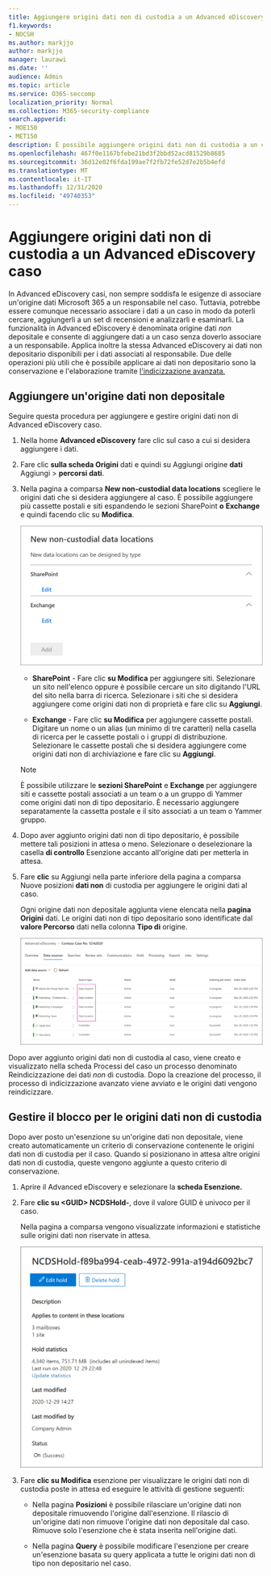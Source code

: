 ```yaml
---
title: Aggiungere origini dati non di custodia a un Advanced eDiscovery caso
f1.keywords:
- NOCSH
ms.author: markjjo
author: markjjo
manager: laurawi
ms.date: ''
audience: Admin
ms.topic: article
ms.service: O365-seccomp
localization_priority: Normal
ms.collection: M365-security-compliance
search.appverid:
- MOE150
- MET150
description: È possibile aggiungere origini dati non di custodia a un caso Advanced eDiscovery e mantenere l'origine dati. Le origini dati non di custodia vengono reindicizzate, quindi qualsiasi contenuto contrassegnato come parzialmente indicizzato viene rielaborato per renderlo ricercabile in modo completo e rapido.
ms.openlocfilehash: 467f0e1167bfebe21bd3f2bbd52acd81529b8685
ms.sourcegitcommit: 36d12e02f6fda199ae7f2fb72fe52d7e2b5b4efd
ms.translationtype: MT
ms.contentlocale: it-IT
ms.lasthandoff: 12/31/2020
ms.locfileid: "49740353"
---
```

# <a name="add-non-custodial-data-sources-to-an-advanced-ediscovery-case"></a>Aggiungere origini dati non di custodia a un Advanced eDiscovery caso

In Advanced eDiscovery casi, non sempre soddisfa le esigenze di associare un'origine dati Microsoft 365 a un responsabile nel caso. Tuttavia, potrebbe essere comunque necessario associare i dati a un caso in modo da poterli cercare, aggiungerli a un set di recensioni e analizzarli e esaminarli. La funzionalità in Advanced eDiscovery è denominata origine dati *non* depositale e consente di aggiungere dati a un caso senza doverlo associare a un responsabile. Applica inoltre la stessa Advanced eDiscovery ai dati non depositario disponibili per i dati associati al responsabile. Due delle operazioni più utili che è possibile applicare ai dati non depositario sono la conservazione e l'elaborazione tramite [l'indicizzazione avanzata.](indexing-custodian-data.md)

## <a name="add-a-non-custodial-data-source"></a>Aggiungere un'origine dati non depositale

Seguire questa procedura per aggiungere e gestire origini dati non di Advanced eDiscovery caso.

1. Nella home **Advanced eDiscovery** fare clic sul caso a cui si desidera aggiungere i dati.

2. Fare clic **sulla scheda Origini** dati e quindi su Aggiungi origine **dati** Aggiungi  >  **percorsi dati**.

3. Nella pagina a comparsa **New non-custodial data locations** scegliere le origini dati che si desidera aggiungere al caso. È possibile aggiungere più cassette postali e siti espandendo le sezioni SharePoint **o** **Exchange** e quindi facendo clic su **Modifica**.

   ![Aggiungere SharePoint siti e Exchange cassette postali come origini dati non di tipo depositario](../media/NonCustodialDataSources1.png)

   - **SharePoint** - Fare clic **su Modifica** per aggiungere siti. Selezionare un sito nell'elenco oppure è possibile cercare un sito digitando l'URL del sito nella barra di ricerca. Selezionare i siti che si desidera aggiungere come origini dati non di proprietà e fare clic su **Aggiungi**.

   - **Exchange** - Fare clic **su Modifica** per aggiungere cassette postali. Digitare un nome o un alias (un minimo di tre caratteri) nella casella di ricerca per le cassette postali o i gruppi di distribuzione. Selezionare le cassette postali che si desidera aggiungere come origini dati non di archiviazione e fare clic su **Aggiungi**.

   > [!NOTE]
   > È possibile utilizzare le **sezioni SharePoint** e **Exchange** per aggiungere siti e cassette postali associati a un team o a un gruppo di Yammer come origini dati non di tipo depositario. È necessario aggiungere separatamente la cassetta postale e il sito associati a un team o Yammer gruppo.

4. Dopo aver aggiunto origini dati non di tipo depositario, è possibile mettere tali posizioni in attesa o meno. Selezionare o deselezionare la casella **di controllo** Esenzione accanto all'origine dati per metterla in attesa.

5. Fare **clic** su Aggiungi nella parte inferiore della pagina a comparsa Nuove posizioni **dati non** di custodia per aggiungere le origini dati al caso.

   Ogni origine dati non depositale aggiunta viene elencata nella **pagina Origini** dati. Le origini dati non di tipo depositario sono identificate dal **valore Percorso** dati nella colonna **Tipo di** origine.

   ![Origini dati non di tipo depositario nella scheda Origini dati](../media/NonCustodialDataSources2.png)

Dopo aver aggiunto origini dati non di custodia al caso, viene creato e visualizzato nella  scheda Processi del caso un processo denominato Reindicizzazione dei dati *non* di custodia. Dopo la creazione del processo, il processo di indicizzazione avanzato viene avviato e le origini dati vengono reindicizzare.

## <a name="manage-the-hold-for-non-custodial-data-sources"></a>Gestire il blocco per le origini dati non di custodia

Dopo aver posto un'esenzione su un'origine dati non depositale, viene creato automaticamente un criterio di conservazione contenente le origini dati non di custodia per il caso. Quando si posizionano in attesa altre origini dati non di custodia, queste vengono aggiunte a questo criterio di conservazione.

1. Aprire il Advanced eDiscovery e selezionare la **scheda Esenzione.**

2. Fare **clic su \<GUID\> NCDSHold-**, dove il valore GUID è univoco per il caso.

   Nella pagina a comparsa vengono visualizzate informazioni e statistiche sulle origini dati non riservate in attesa.

   ![La pagina a comparsa per il blocco di origini dati non di tipo depositario visualizza le statistiche](../media/NonCustodialDataSourcesHoldFlyout.png)

3. Fare **clic su Modifica** esenzione per visualizzare le origini dati non di custodia poste in attesa ed eseguire le attività di gestione seguenti:

   - Nella pagina **Posizioni** è possibile rilasciare un'origine dati non depositale rimuovendo l'origine dall'esenzione. Il rilascio di un'origine dati non rimuove l'origine dati non depositale dal caso. Rimuove solo l'esenzione che è stata inserita nell'origine dati.

   - Nella pagina **Query** è possibile modificare l'esenzione per creare un'esenzione basata su query applicata a tutte le origini dati non di tipo non depositario nel caso.
